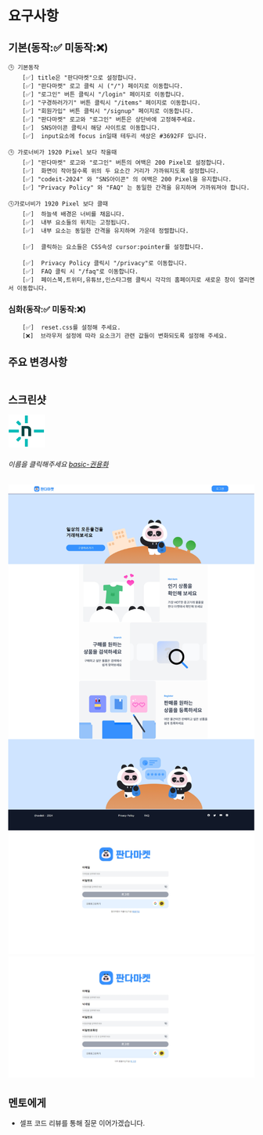 # 요구사항

## 기본(동작:✅ 미동작:❌)
```
🕒 기본동작
    [✅] title은 "판다마켓"으로 설정합니다.
    [✅] "판다마켓" 로고 클릭 시 ("/") 페이지로 이동합니다. 
    [✅] "로그인" 버튼 클릭시 "/login" 페이지로 이동합니다.
    [✅] "구경하러가기" 버튼 클릭시 "/items" 페이지로 이동합니다.
    [✅] "회원가입" 버튼 클릭시 "/signup" 페이지로 이동합니다.
    [✅] "판다마켓" 로고와 "로그인" 버튼은 상단바에 고정해주세요.
    [✅]  SNS아이콘 클릭시 해당 사이트로 이동합니다.
    [✅]  input요소에 focus in일때 테두리 색상은 #3692FF 입니다.

🕒 가로너비가 1920 Pixel 보다 작을때
    [✅] "판다마켓" 로고와 "로그인" 버튼의 여백은 200 Pixel로 설정합니다.
    [✅]  화면이 작아질수록 위의 두 요소간 거리가 가까워지도록 설정합니다.
    [✅] "codeit-2024" 와 "SNS아이콘" 의 여백은 200 Pixel을 유지합니다.
    [✅] "Privacy Policy" 와 "FAQ" 는 동일한 간격을 유지하며 가까워져야 합니다.

🕓가로너비가 1920 Pixel 보다 클때
    [✅]  하늘색 배경은 너비를 채웁니다.
    [✅]  내부 요소들의 위치는 고정됩니다.
    [✅]  내부 요소는 동일한 간격을 유지하며 가운데 정렬합니다.

    [✅]  클릭하는 요소들은 CSS속성 cursor:pointer를 설정합니다.    

    [✅]  Privacy Policy 클릭시 "/privacy"로 이동합니다.
    [✅]  FAQ 클릭 시 "/faq"로 이동합니다.
    [✅]  페이스북,트위터,유튜브,인스타그램 클릭시 각각의 홈페이지로 새로운 창이 열리면서 이동합니다. 
```

### 심화(동작:✅ 미동작:❌)
```
    [✅]  reset.css를 설정해 주세요.
    [❌]  브라우저 설정에 따라 요소크기 관련 값들이 변화되도록 설정해 주세요.

```
## 주요 변경사항
```

```
## 스크린샷 
![netlify이미지](image-netlify.png)
###### 이름을 클릭해주세요 _[basic-권용화](https://codeit-sprintmission-1.netlify.app/)_ 
![메인화면](image.png)
![로그인](image-1.png)
![회원가입](image-2.png)
---
## 멘토에게
- 셀프 코드 리뷰를 통해 질문 이어가겠습니다.
```

```
